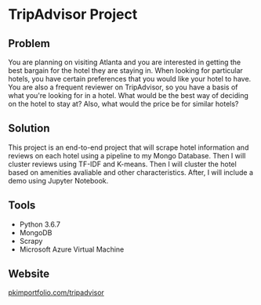 # TripAdvisor Project

## Problem
You are planning on visiting Atlanta and you are interested in getting the best bargain for the hotel they are staying in. When looking for particular hotels, you have certain preferences that you would like your hotel to have. You are also a frequent reviewer on TripAdvisor, so you have a basis of what you're looking for in a hotel. What would be the best way of deciding on the hotel to stay at? Also, what would the price be for similar hotels?
## Solution
This project is an end-to-end project that will scrape hotel information and reviews on each hotel using a pipeline to my Mongo Database. Then I will cluster reviews using TF-IDF and K-means. Then I will cluster the hotel based on amenities avaliable and other characteristics. After, I will include a demo using Jupyter Notebook.
## Tools
* Python 3.6.7
* MongoDB
* Scrapy 
* Microsoft Azure Virtual Machine
## Website
[pkimportfolio.com/tripadvisor](http://pkimportfolio.com/tripadvisor)

